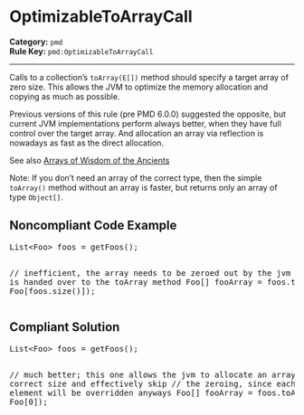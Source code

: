 # OptimizableToArrayCall
**Category:** `pmd`<br/>
**Rule Key:** `pmd:OptimizableToArrayCall`<br/>


-----

<p>
  Calls to a collection’s <code>toArray(E[])</code> method should specify a target array of zero size. This allows the
  JVM to
  optimize the memory allocation and copying as much as possible.
</p>
<p>
  Previous versions of this rule (pre PMD 6.0.0) suggested the opposite, but current JVM implementations
  perform always better, when they have full control over the target array. And allocation an array via
  reflection is nowadays as fast as the direct allocation.
</p>
<p>
  See also <a href="https://shipilev.net/blog/2016/arrays-wisdom-ancients/">Arrays of Wisdom of the Ancients</a>
</p>
<p>
  Note: If you don’t need an array of the correct type, then the simple <code>toArray()</code> method without an array
  is faster, but
  returns only an array of type <code>Object[]</code>.
</p>
<h2>Noncompliant Code Example</h2>
<pre>
List&lt;Foo&gt; foos = getFoos();

// inefficient, the array needs to be zeroed out by the jvm before it is handed over to the toArray method
Foo[] fooArray = foos.toArray(new Foo[foos.size()]);
</pre>
<h2>Compliant Solution</h2>
<pre>
List&lt;Foo&gt; foos = getFoos();

// much better; this one allows the jvm to allocate an array of the correct size and effectively skip
// the zeroing, since each array element will be overridden anyways
Foo[] fooArray = foos.toArray(new Foo[0]);
</pre>
